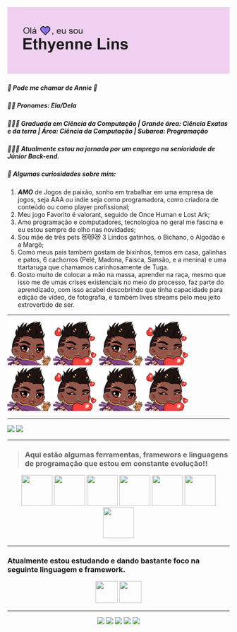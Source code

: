 


![Thyenneheader](img/header.png)


##### 💜 Pode me chamar de Annie 💜
##### 👧🏾 Pronomes: Ela/Dela
##### 👩🏾‍🎓 Graduada em Ciência da Computação | Grande área: Ciência Exatas e da terra | Área: Ciência da Computação | Subarea: Programação
##### 🚶🏾‍♀️ Atualmente estou na jornada por um emprego na senioridade de Júnior Back-end.
##### 💠 Algumas curiosidades sobre mim:
1. ***AMO*** de Jogos de paixão, sonho em trabalhar em uma empresa de jogos, seja AAA ou indie seja como programadora, como criadora de conteúdo ou como player profissional;
2. Meu jogo Favorito é valorant, seguido de Once Human e Lost Ark;
2. Amo programação e computadores, tecnologioa no geral me fascina e eu estou sempre de olho nas novidades;
3. Sou mãe de três pets 😻😻😻 3 Lindos gatinhos, o Bichano, o Algodão e a Margô;
4. Como meus pais tambem gostam de bixinhos, temos em casa, galinhas e patos, 6 cachorros (Pelé, Madona, Faisca, Sansão, e a menina) e uma ttartaruga que chamamos carinhosamente de Tuga.
5. Gosto muito de colocar a mão na massa, aprender na raça, mesmo que isso me de umas crises existenciais no meio do processo, faz parte do aprendizado, com isso acabei descobrindo que tinha capacidade para edição de vídeo, de fotografia, e também lives streams pelo meu jeito extrovertido de ser. 

_________________________________________________________________________________________________________________________________________________________________________________


<div>
    <img width="100" height="100"src=img/ThyHey.png/>
    <img width="100" height="100"src=img/thyLuv.png/>
    <img width="100" height="100"src=img/ThyHey.png/>
    <img width="100" height="100"src=img/thyLuv.png/>
    <img width="100" height="100"src=img/ThyHey.png/>
    <img width="100" height="100"src=img/thyLuv.png/>
    <img width="100" height="100"src=img/ThyHey.png/>
    <img width="100" height="100"src=img/thyLuv.png/>
</div>


_________________________________________________________________________________________________________________________________________________________________________________

<div>
<img loading="lazy" height="180em"  src="https://github-readme-stats.vercel.app/api/top-langs/?username=thyenne&layout=compact&langs_count=7&theme=dracula"/>
<img loading="lazy" height="180em"  src="https://github-readme-stats.vercel.app/api?username=thyenne&show_icons=true&theme=dracula&include_all_commits=true&count_private=true"/>
</div>

_________________________________________________________________________________________________________________________________________________________________________________

> ### Aqui estão algumas ferramentas, framewors e linguagens de programação que estou em **constante evolução!!**


<div align = center>
<img src="https://cdn.jsdelivr.net/gh/devicons/devicon@latest/icons/mysql/mysql-plain-wordmark.svg" width="70" height="70"/>
<img src="https://cdn.jsdelivr.net/gh/devicons/devicon@latest/icons/html5/html5-plain.svg" width="70" height="70"/>
<img src="https://cdn.jsdelivr.net/gh/devicons/devicon@latest/icons/css3/css3-plain.svg" width="70" height="70"/>
<img src="https://cdn.jsdelivr.net/gh/devicons/devicon@latest/icons/bootstrap/bootstrap-original.svg" width="70" height="70"/>
<img src="https://cdn.jsdelivr.net/gh/devicons/devicon@latest/icons/materialui/materialui-original.svg" width="70" height="70"/>
<img src="https://cdn.jsdelivr.net/gh/devicons/devicon@latest/icons/nodejs/nodejs-original-wordmark.svg" width="70" height="70"/>
<img src="https://cdn.jsdelivr.net/gh/devicons/devicon@latest/icons/javascript/javascript-plain.svg" width="70" height="70"/>                            
</div>      
        

          
_________________________________________________________________________________________________________________________________________________________________________________   
### Atualmente estou estudando e dando bastante foco na seguinte linguagem e framework.

<div align = center>
<img src="https://cdn.jsdelivr.net/gh/devicons/devicon@latest/icons/nodejs/nodejs-original-wordmark.svg" width="50" height="50"/>
<img src="https://cdn.jsdelivr.net/gh/devicons/devicon@latest/icons/javascript/javascript-plain.svg" width="50" height="50"/> 
</div>

_________________________________________________________________________________________________________________________________________________________________________________          


<div align = center>
<a href="https://www.youtube.com/@Thyennex" target="_blank"><img loading="lazy" src="https://img.shields.io/badge/YouTube-FF0000?style=for-the-badge&logo=youtube&logoColor=white" target="_blank"></a>
<a href="https://instagram.com/Thyennex" target="_blank"><img loading="lazy" src="https://img.shields.io/badge/-Instagram-%23E4405F?style=for-the-badge&logo=instagram&logoColor=white" target="_blank"></a>
<a href="https://www.twitch.tv/thyennex" target="_blank"><img loading="lazy" src="https://img.shields.io/badge/Twitch-9146FF?style=for-the-badge&logo=twitch&logoColor=white" target="_blank"></a>
<a href = "mailto:linssalles@gmail.com"><img loading="lazy" src="https://img.shields.io/badge/Gmail-D14836?style=for-the-badge&logo=gmail&logoColor=white" target="_blank"></a>
<a href="https://www.linkedin.com/in/ethyennelins/" target="_blank"><img loading="lazy" src="https://img.shields.io/badge/-LinkedIn-%230077B5?style=for-the-badge&logo=linkedin&logoColor=white" target="_blank"></a>   
</div>